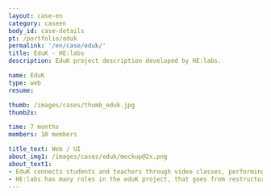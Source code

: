 ```yaml
---
layout: case-en
category: caseen
body_id: case-details
pt: /portfolio/eduk
permalink: '/en/case/eduk/'
title: EduK - HE:labs
description: EduK project description developed by HE:labs.

name: EduK
type: web
resume:

thumb: /images/cases/thumb_eduk.jpg
thumb2x:

time: 7 months
members: 10 members

title_text: Web / UI
about_img1: /images/cases/eduk/mockup@2x.png
about_text1:
- EduK connects students and teachers through video classes, performing the most varied courses via Internet, disrupting geographic barriers and helping the evolution and professional development of whom do not have time available to go through formal education and prefer to study in an independent way.
- HE:labs has many roles in the eduK project, that goes from restructuring and developing a new experience on the main platform, to construction of landing pages for promotional actions of engagement and acquisition.
---
```

